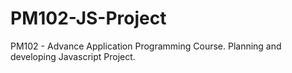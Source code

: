 # PM102-JS-Project
PM102 - Advance Application Programming Course. Planning and developing Javascript Project.
